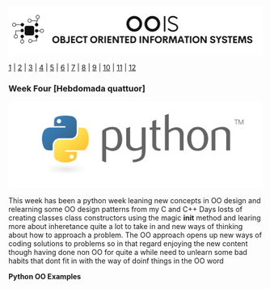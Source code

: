 ![Logo](Image/LogoW.png)

[1](/MyPortfolio/OOIS/Unit01.html) | [2](/MyPortfolio/OOIS/Unit02.html) | [3](/MyPortfolio/OOIS/Unit03.html) | [4](/MyPortfolio/OOIS/Unit04.html) | [5](/MyPortfolio/OOIS/Unit05.html) | [6](/MyPortfolio/OOIS/Unit06.html) | [7](/MyPortfolio/OOIS/Unit07.html) | [8](/MyPortfolio/OOIS/Unit08.html) | [9](/MyPortfolio/OOIS/Unit09.html) | [10](/MyPortfolio/OOIS/Unit10.html) | [11](/MyPortfolio/OOIS/Unit11.html) | [12](/MyPortfolio/OOIS/Unit12.html)

### Week Four [Hebdomada quattuor]

![Python](Image/python-logo-master-v3-TM.png)

This week has been a python week leaning new concepts in OO design and relearning some OO design patterns from my C and C++ Days losts of creating classes class constructors using the magic __init__ method and learing more about inheretance quite a lot to take in and new ways of thinking about how to approach a problem. The OO approach opens up new ways of coding solutions to problems so in that regard enjoying the new content though having done non OO for quite a while need to unlearn some bad habits that dont fit in with the way of doinf things in the OO word

**Python OO Examples**
